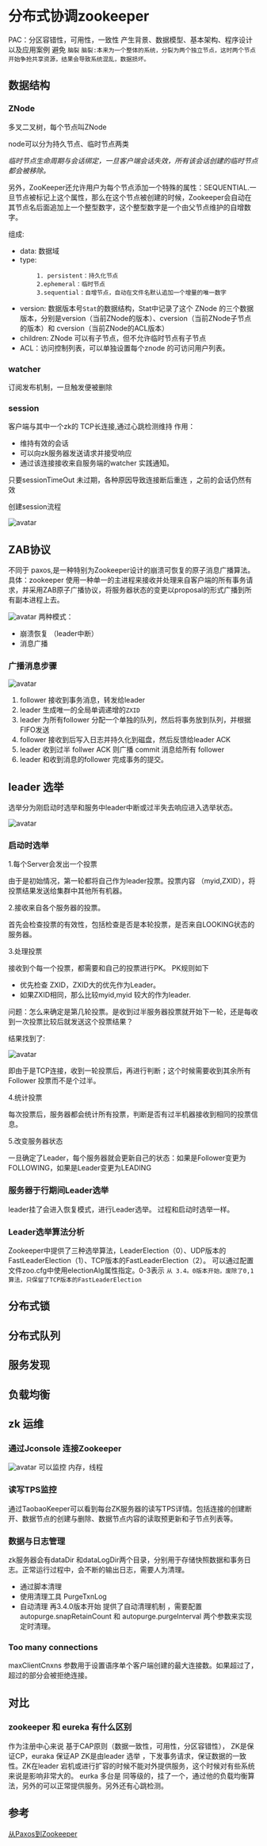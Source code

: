 # 分布式协调zookeeper

PAC：分区容错性，可用性，一致性
产生背景、数据模型、基本架构、程序设计以及应用案例 避免 `脑裂`
``
脑裂:本来为一个整体的系统，分裂为两个独立节点，这时两个节点开始争抢共享资源，结果会导致系统混乱，数据损坏。
``
## 数据结构

### ZNode
多叉二叉树，每个节点叫ZNode

node可以分为持久节点、临时节点两类

_临时节点生命周期与会话绑定，一旦客户端会话失效，所有该会话创建的临时节点都会被移除。_

另外，ZooKeeper还允许用户为每个节点添加一个特殊的属性：SEQUENTIAL.一旦节点被标记上这个属性，那么在这个节点被创建的时候，Zookeeper会自动在其节点名后面追加上一个整型数字，这个整型数字是一个由父节点维护的自增数字。

组成:
- data: 数据域
- type:
```
        1. persistent：持久化节点
        2.ephemeral：临时节点
        3.sequential：自增节点，自动在文件名默认追加一个增量的唯一数字
```
- version: 数据版本号` Stat `的数据结构，Stat中记录了这个 ZNode 的三个数据版本，分别是version（当前ZNode的版本）、cversion（当前ZNode子节点的版本）和 cversion（当前ZNode的ACL版本）
- children: ZNode 可以有子节点，但不允许临时节点有子节点
- ACL：访问控制列表，可以单独设置每个znode 的可访问用户列表。

### watcher
订阅发布机制，一旦触发便被删除
### session
客户端与其中一个zk的 TCP长连接,通过心跳检测维持
作用：

- 维持有效的会话
- 可以向zk服务器发送请求并接受响应
- 通过该连接接收来自服务端的watcher 实践通知。

只要sessionTimeOut 未过期，各种原因导致连接断后重连 ，之前的会话仍然有效

创建session流程

![avatar](../ImgSource/zk_session_create.png)

## ZAB协议
不同于 paxos,是一种特别为Zookeeper设计的崩溃可恢复的原子消息广播算法。
具体：zookeeper 使用一种单一的主进程来接收并处理来自客户端的所有事务请求，并采用ZAB原子广播协议，将服务器状态的变更以proposal的形式广播到所有副本进程上去。

![avatar](../ImgSource/ZAB.png)
两种模式：

- 崩溃恢复 （leader中断）
- 消息广播

### 广播消息步骤
![avatar](../ImgSource/ZK-guangbo.png)
1. follower 接收到事务消息，转发给leader
2. leader 生成唯一的全局单调递增的`ZXID`
3. leader 为所有follower 分配一个单独的队列，然后将事务放到队列，并根据FIFO发送
4. follower 接收到后写入日志并持久化到磁盘，然后反馈给leader ACK
5. leader 收到过半 follwer ACK 则广播 commit 消息给所有 follower
6. leader 和收到消息的follower 完成事务的提交。

## leader 选举
选举分为刚启动时选举和服务中leader中断或过半失去响应进入选举状态。

![avatar](../ImgSource/zk_leader_xuanju.png)
### 启动时选举
1.每个Server会发出一个投票

   由于是初始情况，第一轮都将自己作为leader投票。投票内容 （myid,ZXID），将投票结果发送给集群中其他所有机器。

2.接收来自各个服务器的投票。 

 首先会检查投票的有效性，包括检查是否是本轮投票，是否来自LOOKING状态的服务器。

3.处理投票

接收到个每一个投票，都需要和自己的投票进行PK。 PK规则如下
- 优先检查 ZXID，ZXID大的优先作为Leader。
- 如果ZXID相同，那么比较myid,myid 较大的作为leader.

问题：怎么来确定是第几轮投票。是收到过半服务器投票就开始下一轮，还是每收到一次投票比较后就发送这个投票结果？

结果找到了:

![avatar](../ImgSource/zk_leader_xuanjulunci.png)

即由于是TCP连接，收到一轮投票后，再进行判断；这个时候需要收到其余所有Follower 投票而不是个过半。

4.统计投票

每次投票后，服务器都会统计所有投票，判断是否有过半机器接收到相同的投票信息。

5.改变服务器状态

一旦确定了Leader，每个服务器就会更新自己的状态：如果是Follower变更为FOLLOWING，如果是Leader变更为LEADING

### 服务器于行期间Leader选举

leader挂了会进入恢复模式，进行Leader选举。 过程和启动时选举一样。

### Leader选举算法分析
Zookeeper中提供了三种选举算法，LeaderElection（0）、UDP版本的FastLeaderElection（1）、TCP版本的FastLeaderElection（2）。 可以通过配置文件zoo.cfg中使用electionAlg属性指定。0-3表示 
`从 3.4。0版本开始，废除了0,1算法，只保留了TCP版本的FastLeaderElection`

## 分布式锁

## 分布式队列


## 服务发现 
## 负载均衡

## zk 运维
### 通过Jconsole 连接Zookeeper
![avatar](../ImgSource/zk_JConsole_connect.png)
可以监控 内存，线程

### 读写TPS监控
通过TaobaoKeeper可以看到每台ZK服务器的读写TPS详情。包括连接的创建断开、数据节点的创建与删除、数据节点内容的读取预更新和子节点列表等。

### 数据与日志管理
zk服务器会有dataDir 和dataLogDir两个目录，分别用于存储快照数据和事务日志。正常运行过程中，会不断的输出日志，需要人为清理。
- 通过脚本清理
- 使用清理工具 PurgeTxnLog
- 自动清理 再3.4.0版本开始 提供了自动清理机制 ，需要配置autopurge.snapRetainCount 和 autopurge.purgeInterval 两个参数来实现定时清理。

### Too many connections 
maxClientCnxns 参数用于设置语序单个客户端创建的最大连接数。如果超过了，超过的部分会被拒绝连接。


## 对比
### zookeeper 和 eureka 有什么区别
作为注册中心来说 基于CAP原则（数据一致性，可用性，分区容错性），
ZK是保证CP，euraka 保证AP
ZK是由leader 选举 ，下发事务请求，保证数据的一致性。ZK在leader 宕机或进行扩容的时候不能对外提供服务，这个时候对有些系统来说是影响非常大的。
eurka 多台是 同等级的，挂了一个，通过他的负载均衡算法，另外的可以正常提供服务。另外还有心跳检测。



## 参考 
[从Paxos到Zookeeper](https://zhuanlan.zhihu.com/p/69246172)